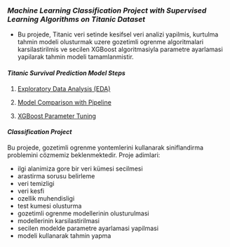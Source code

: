 ### ***Machine Learning Classification Project with Supervised Learning Algorithms on Titanic Dataset***

- Bu projede, Titanic veri setinde kesifsel veri analizi yapilmis, kurtulma tahmin modeli olusturmak uzere gozetimli ogrenme algoritmalari karsilastirilmis ve secilen XGBoost algoritmasiyla parametre ayarlamasi yapilarak tahmin modeli tamamlanmistir.

#### ***Titanic Survival Prediction Model Steps***

1. [Exploratory Data Analysis (EDA)](https://github.com/ahmetpergamum/datascience/blob/master/10_ml_classification_project/eda_titanic.ipynb)

2. [Model Comparison with Pipeline](https://github.com/ahmetpergamum/datascience/blob/master/10_ml_classification_project/model_comparison_pipeline.ipynb)

3. [XGBoost Parameter Tuning](https://github.com/ahmetpergamum/datascience/blob/master/10_ml_classification_project/xgboost_parameter_tuning.ipynb)


#### ***Classification Project***

Bu projede, gozetimli ogrenme yontemlerini kullanarak siniflandirma problemini cözmemiz beklenmektedir. Proje adimlari:

- ilgi alanimiza gore bir veri kümesi secilmesi
- arastirma sorusu belirleme
- veri temizligi
- veri kesfi
- ozellik muhendisligi
- test kumesi olusturma
- gozetimli ogrenme modellerinin olusturulmasi
- modellerinin karsilastirilmasi
- secilen modelde parametre ayarlamasi yapilmasi
- modeli kullanarak tahmin yapma